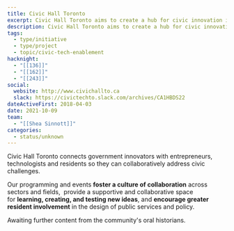 ```yaml
---
title: Civic Hall Toronto
excerpt: Civic Hall Toronto aims to create a hub for civic innovation in the city.
description: Civic Hall Toronto aims to create a hub for civic innovation in the city. Operated by Code for Canada and in partnership with the City of Toronto and the Centre for Social Innovation, Civic Hall Toronto will enable government innovators, entrepreneurs and civic technologists to share, learn and build solutions together.
tags:
  - type/initiative
  - type/project
  - topic/civic-tech-enablement
hacknight:
  - "[[136]]"
  - "[[162]]"
  - "[[243]]"
social:
  website: http://www.civichallto.ca
  slack: https://civictechto.slack.com/archives/CA1HBDS22
dateActiveFirst: 2018-04-03
date: 2021-10-09
team:
  - "[[Shea Sinnott]]"
categories:
  - status/unknown
---
```

Civic Hall Toronto connects government innovators with entrepreneurs, technologists and residents so they can collaboratively address civic challenges.

Our programming and events **foster a culture of collaboration** across sectors and fields,  provide a supportive and collaborative space for **learning, creating, and testing new ideas**, and **encourage greater resident involvement** in the design of public services and policy.

Awaiting further content from the community's oral historians.
